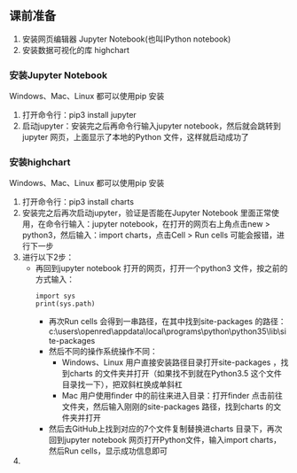 ## 课前准备
1. 安装网页编辑器 Jupyter Notebook(也叫IPython notebook)
2. 安装数据可视化的库 highchart

### 安装Jupyter Notebook
Windows、Mac、Linux 都可以使用pip 安装
1. 打开命令行：pip3 install jupyter
2. 启动jupyter：安装完之后再命令行输入jupyter notebook，然后就会跳转到jupyter 网页，上面显示了本地的Python 文件，这样就启动成功了

### 安装highchart
Windows、Mac、Linux 都可以使用pip 安装
1. 打开命令行：pip3 install charts
2. 安装完之后再次启动jupyter，验证是否能在Jupyter Notebook 里面正常使用，在命令行输入：jupyter notebook，在打开的网页右上角点击new > python3，然后输入：import charts，点击Cell > Run cells 可能会报错，进行下一步
3. 进行以下2步：
    * 再回到jupyter notebook 打开的网页，打开一个python3 文件，按之前的方式输入：
        ```
        import sys
        print(sys.path)
        ```
        * 再次Run cells 会得到一串路径，在其中找到site-packages 的路径：c:\\users\\openred\\appdata\\local\\programs\\python\\python35\\lib\\site-packages
        * 然后不同的操作系统操作不同：
            * Windows、Linux 用户直接安装路径目录打开site-packages ，找到charts 的文件夹并打开（如果找不到就在Python3.5 这个文件目录找一下），把双斜杠换成单斜杠
            * Mac 用户使用finder 中的前往来进入目录：打开finder 点击前往文件夹，然后输入刚刚的site-packages 路径，找到charts 的文件夹并打开
        * 然后去GitHub上找到对应的7个文件复制替换进charts 目录下，再次回到jupyter notebook 网页打开Python文件，输入import charts，然后Run cells，显示成功信息即可
4. 